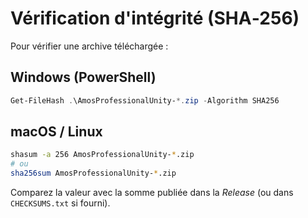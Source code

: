 
# Vérification d'intégrité (SHA‑256)

Pour vérifier une archive téléchargée :

## Windows (PowerShell)
```powershell
Get-FileHash .\AmosProfessionalUnity-*.zip -Algorithm SHA256
```

## macOS / Linux
```bash
shasum -a 256 AmosProfessionalUnity-*.zip
# ou
sha256sum AmosProfessionalUnity-*.zip
```

Comparez la valeur avec la somme publiée dans la *Release* (ou dans `CHECKSUMS.txt` si fourni).
